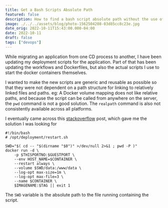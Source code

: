 ```yaml
---
title: Get a Bash Scripts Absolute Path
featured: false
description: How to find a bash script absolute path without the use of realpath.
image: ./../../assets/blog/photo-1562504208-03d85cc8c23e.jpg
date_orig: 2022-10-11T15:43:00.000-04:00
date: 2022-10-11
draft: false
tags: ["devops"]
---
```


While migrating an application from one CD process to another, I have been updating my deployment scripts for the application. Part of that has been updating the workflows and Dockerfiles, but also the actual scripts I use to start the docker containers themselves.

I wanted to make the new scripts are generic and reusable as possible so that they were not dependent on a path structure for linking to relatively linked files and paths. eg: A Docker volume mapping does not like relative paths, and because the script can be called from anywhere on the server, the `pwd` command is not a good solution. The `realpath` command is also not consistently available across all platforms.

I eventually came across this [stackoverflow](https://stackoverflow.com/questions/4774054/reliable-way-for-a-bash-script-to-get-the-full-path-to-itself) post, which gave me the solution I was looking for

```shell
#!/bin/bash
# /opt/deployment/restart.sh

SWD="$( cd -- "$(dirname "$0")" >/dev/null 2>&1 ; pwd -P )"
docker run -d \
    -p $THISPORTNO:$GUESTPORT \
    --env HOST_NAME=$CONTAINER \
    --restart always \
    --volume $SWD/data:/www/data \
    --log-opt max-size=1m \
    --log-opt max-file=3 \
    --name $CONTAINER \
    $IMAGENAME:$TAG || exit 1
```

The `SWD` variable is the absolute path to the file running containing the script.
